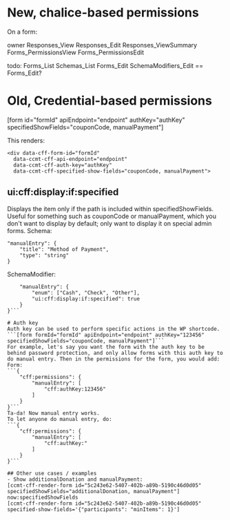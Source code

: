 # New, chalice-based permissions
On a form:

owner
Responses_View
Responses_Edit
Responses_ViewSummary
Forms_PermissionsView
Forms_PermissionsEdit

todo:
Forms_List
Schemas_List
Forms_Edit
SchemaModifiers_Edit == Forms_Edit?


# Old, Credential-based permissions
[form id="formId" apiEndpoint="endpoint" authKey="authKey" specifiedShowFields="couponCode, manualPayment"]


This renders:
```
<div data-cff-form-id="formId"
  data-ccmt-cff-api-endpoint="endpoint"
  data-ccmt-cff-auth-key="authKey"
  data-ccmt-cff-specified-show-fields="couponCode, manualPayment">
```

## ui:cff:display:if:specified
Displays the item only if the path is included within specifiedShowFields. Useful for something such as couponCode or manualPayment, which you don't want to display by default; only want to display it on special admin forms.
Schema:
```
"manualEntry": {
    "title": "Method of Payment",
    "type": "string"
}
```
SchemaModifier:
```{
    "manualEntry": {
        "enum": ["Cash", "Check", "Other"],
        "ui:cff:display:if:specified": true
    }
}```

# Auth key
Auth key can be used to perform specific actions in the WP shortcode.
```[form formId="formId" apiEndpoint="endpoint" authKey="123456" specifiedShowFields="couponCode, manualPayment"]```
For example, let's say you want the form with the auth key to be behind password protection, and only allow forms with this auth key to do manual entry. Then in the permissions for the form, you would add:
Form:
```{
    "cff:permissions": {
        "manualEntry": [
            "cff:authKey:123456"
        ]
    }
}```
Ta-da! Now manual entry works.
To let anyone do manual entry, do:
```{
    "cff:permissions": {
        "manualEntry": [
            "cff:authKey:"
        ]
    }
}```

## Other use cases / examples
- Show additionalDonation and manualPayment:
[ccmt-cff-render-form id="5c243e62-5407-402b-a89b-5190c46d0d05" specifiedShowFields="additionalDonation, manualPayment"]
now:specifiedShowFields
[ccmt-cff-render-form id="5c243e62-5407-402b-a89b-5190c46d0d05" specified-show-fields='{"participants": "minItems": 1}']
